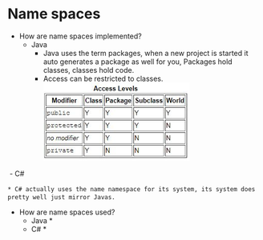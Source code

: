 # Name spaces
* How are name spaces implemented?
  - Java
    * Java uses the term packages, when a new project is started it auto generates a package as well for you, Packages hold classes, classes hold code.
    * Access can be restricted to classes. ![alt text](https://github.com/Topguny/CMP_SC-4330-OO-Language-Comparison/blob/master/accessJava.JPG?raw=true) 
    
  - C#
  
    * C# actually uses the name namespace for its system, its system does pretty well just mirror Javas.
* How are name spaces used?
  - Java
    * 
  - C#
    * 
